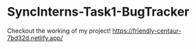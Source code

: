 # SyncInterns-Task1-BugTracker

Checkout the working of my project!
https://friendly-centaur-7bd32d.netlify.app/
